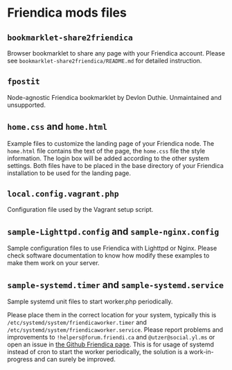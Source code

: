 Friendica mods files
====================

## `bookmarklet-share2friendica`

Browser bookmarklet to share any page with your Friendica account.
Please see `bookmarklet-share2friendica/README.md` for detailed instruction. 

## `fpostit`

Node-agnostic Friendica bookmarklet by Devlon Duthie.
Unmaintained and unsupported. 

## `home.css` and `home.html`

Example files to customize the landing page of your Friendica node.
The `home.html` file contains the text of the page, the `home.css` file the style information.
The login box will be added according to the other system settings.
Both files have to be placed in the base directory of your Friendica installation to be used for the landing page.

## `local.config.vagrant.php`

Configuration file used by the Vagrant setup script.

## `sample-Lighttpd.config` and `sample-nginx.config`

Sample configuration files to use Friendica with Lighttpd or Nginx.
Please check software documentation to know how modify these examples to make them work on your server.

## `sample-systemd.timer` and `sample-systemd.service`

Sample systemd unit files to start worker.php periodically.
		
Please place them in the correct location for your system, typically this is `/etc/systemd/system/friendicaworker.timer` and `/etc/systemd/system/friendicaworker.service`.
Please report problems and improvements to `!helpers@forum.friendi.ca` and `@utzer@social.yl.ms` or open an issue in [the Github Friendica page](https://github.com/friendica/friendica/issues).
This is for usage of systemd instead of cron to start the worker periodically, the solution is a work-in-progress and can surely be improved.

